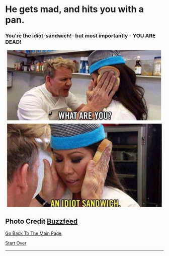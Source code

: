 # He gets mad, and hits you with a pan.
### You're the idiot-sandwich!- but most importantly - YOU ARE DEAD!

![IDIOT SANDWITCH](idiot-sandwitch.jpg)

Photo Credit [**Buzzfeed**](https://i.pinimg.com/236x/4a/98/7e/4a987ee1859b598e5053d37b87f9e55a--idiot-meme-an-idiot.jpg)
---

[Go Back To The Main Page](../README.md)

[Start Over](../start-question/start.md)

---
